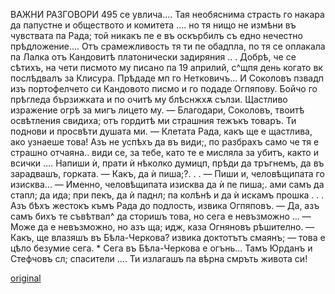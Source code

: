 ﻿ВАЖНИ РАЗГОВОРИ
495
се увлича.... Тая необяснима страсть го накара да папустне и обществото и комитета .... но тя нищо не измѣни въ чувствата па Рада; той никакъ пе е въ оскърбилъ съ едно нечестно прѣдложение.... Отъ срамежливость тя ти пе обадпла, по тя се оплакала па Лалка отъ Кандовитѣ платонически задиряния .. . Добрѣ, че се сѣтихъ, на чети писмото му писано па 19 априлий, с^щпя день когато вк послѣдвалъ за Клисура. Прѣдаде мп го Нетковичъ...
И Соколовъ пзвадп изъ портофелчето си Кандовото писмо и го подаде Огпяпову.
Бойчо го прѣгледа бързижката и по очитѣ му блѣснжхѫ сълзи. Щастливо изражение огрѣ за мигъ лицето му.
— Благодари, Соколовъ, твоитѣ освѣтления свидиха; отъ гордитѣ ми страшния тежъкъ товаръ. Ти поднови и просвѣти душата ми.
— Клетата Рада, какъ ще е щастлива, ако узнаеше това! Азъ не успѣхъ да въ види;, по разбрахъ само че тя е страшно отчаяна.. види се, за тебе, като те е мисляла за убитъ, както и всички .... Напиши ѝ, прати ѝ нѣколко думицп, прѣди да тръгнемъ, да въ зарадвашъ, горката.
— Какъ, да ѝ пиша;?. . .
— Пиши и, человѣщипата го изисква...
— Именно, человѣщипата изисква да ѝ пе пиша;. ами самъ да стапл; да ида; при пекъ, да ѝ паднл; па колѣнѣ и да ѝ искамъ прошка . . . Азъ бѣхъ жестокъ къмъ Рада до подлость, извика Огпяповъ.
— Да, азъ самъ бихъ те съвѣтвал^ да сторишъ това, но сега е невъзможно ...
— Може да е невъзможно, но азъ ща; идж, каза Огняновъ рѣшително.
— Какъ, ще влазяшъ въ Бѣла-Черкова? извика доктотътъ смаянъ; — това е цѣло безумие сега. * Сега въ Бѣла-Черкова е огънь... Тамъ Юрданъ и Стефчовъ сл; спасители .... Ти излагашъ па вѣрна смръть живота си!

[original](images/548.jpg)
